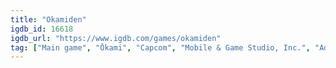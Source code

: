 ```yaml
---
title: "Okamiden"
igdb_id: 16618
igdb_url: "https://www.igdb.com/games/okamiden"
tag: ["Main game", "Ōkami", "Capcom", "Mobile & Game Studio, Inc.", "Adventure", "Single player", "Third person", "Action", "Fantasy", "Historical"]
---
```

